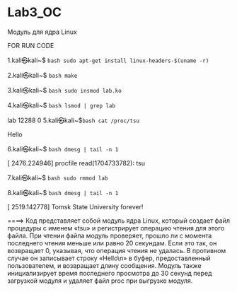 # Lab3_OC
Модуль для ядра Linux

FOR RUN CODE

1.kali㉿kali~$ ```bash
        sudo apt-get install linux-headers-$(uname -r)
    ``` 

2.kali㉿kali~$  ```bash
         make 
    ``` 

3.kali㉿kali~$  ```bash
       sudo insmod lab.ko
    ``` 

4.kali㉿kali~$ ```bash
          lsmod | grep lab
    ```

lab                    12288  0 
5.kali㉿kali~$```bash
           cat /proc/tsu
    ```

Hello  

6.kali㉿kali~$ ```bash
           dmesg | tail -n 1
    ``` 

[ 2476.224946] procfile read(1704733782): tsu

7.kali㉿kali~$ ```bash
          sudo rmmod lab
    ``` 

8.kali㉿kali~$ ```bash
           dmesg | tail -n 1 
    ``` 

[ 2519.142778] Tomsk State University forever!

====> Код представляет собой модуль ядра Linux, который создает файл процедуры с именем «tsu» и регистрирует операцию чтения для этого файла. При чтении файла модуль проверяет, прошло ли с момента последнего чтения меньше или равно 20 секундам. Если это так, он возвращает 0, указывая, что операция чтения не удалась. В противном случае он записывает строку «Hello\n» в буфер, предоставленный пользователем, и возвращает длину сообщения. Модуль также инициализирует время последнего просмотра до 30 секунд перед загрузкой модуля и удаляет файл proc при выгрузке модуля.
